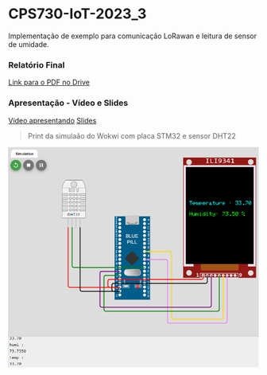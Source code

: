 # CPS730-IoT-2023_3
Implementação de exemplo para comunicação LoRawan e leitura de sensor de umidade.

### Relatório Final
[Link para o PDF no Drive]()

### Apresentação - Vídeo e Slides
[Vídeo apresentando](https://drive.google.com/file/d/1xle-EZW6cbmSE0LirrrJ--ES2WUtmmzu/view?usp=sharing)
[Slides](https://drive.google.com/file/d/1FcQRWL2POp7D07NdcmNv92Oyw_rMkTbD/view?usp=sharing)


> Print da simulaão do Wokwi com placa STM32 e sensor DHT22

![Alt Text](./wokwi_stm32_dht22.png)

